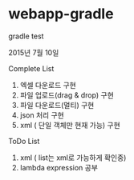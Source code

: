 # webapp-gradle
gradle test


2015년 7월 10일

Complete List

1. 엑셀 다운로드 구현
2. 파일 업로드(drag & drop) 구현
3. 파일 다운로드(멀티) 구현
4. json 처리 구현
5. xml ( 단일 객체만 현재 가능) 구현

ToDo List

1. xml ( list는 xml로 가능하게 확인중)
2. lambda expression 공부
